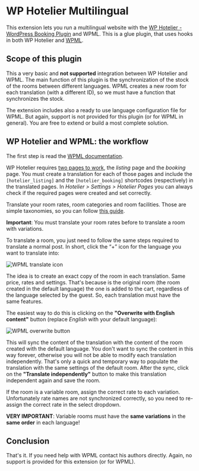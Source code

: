 # WP Hotelier Multilingual

This extension lets you run a multilingual website with the [WP Hotelier - WordPress Booking Plugin](https://wphotelier.com/) and WPML. This is a glue plugin, that uses hooks in both WP Hotelier and [WPML](https://wpml.org/).

## Scope of this plugin

This a very basic and **not supported** integration between WP Hotelier and WPML. The main function of this plugin is the synchronization of the stock of the rooms between different languages. WPML creates a new room for each translation (with a different ID), so we must have a function that synchronizes the stock.

The extension includes also a ready to use language configuration file for WPML. But again, support is not provided for this plugin (or for WPML in general). You are free to extend or build a most complete solution.

## WP Hotelier and WPML: the workflow

The first step is read the [WPML documentation](https://wpml.org/documentation/).

WP Hotelier requires [two pages to work](http://docs.wphotelier.com/settings.html#hotelier-pages), the *listing* page and the *booking* page. You must create a translation for each of those pages and include the `[hotelier_listing]` and the `[hotelier_booking]` shortcodes (respectively) in the translated pages. In *Hotelier > Settings > Hotelier Pages* you can always check if the required pages were created and set correctly.

Translate your room rates, room categories and room facilities. Those are simple taxonomies, so you can follow [this guide](https://wpml.org/documentation/getting-started-guide/translating-post-categories-and-custom-taxonomies/).

**Important**: You must translate your room rates before to translate a room with variations.

To translate a room, you just need to follow the same steps required to translate a normal post. In short, click the “+” icon for the language you want to translate into:

![WPML translate icon](https://d2salfytceyqoe.cloudfront.net/wp-content/uploads/2011/01/wpml-add-translation.png)

The idea is to create an exact copy of the room in each translation. Same price, rates and settings. That's because is the original room (the room created in the default language) the one is added to the cart, regardless of the language selected by the guest. So, each translation must have the same features.

The easiest way to do this is clicking on the **"Overwrite with English content"** button (replace *English* with your default language):

![WPML overwrite button](https://d2salfytceyqoe.cloudfront.net/wp-content/uploads/2011/01/wpml-translating-a-post.png)

This will sync the content of the translation with the content of the room created with the default language. You don't want to sync the content in this way forever, otherwise you will not be able to modify each translation independently. That's only a quick and temporary way to populate the translation with the same settings of the default room. After the sync, click on the **"Translate independently"** button to make this translation independent again and save the room.

If the room is a variable room, assign the correct rate to each variation. Unfortunately rate names are not synchronized correctly, so you need to re-assign the correct rate in the select dropdown.

**VERY IMPORTANT**: Variable rooms must have the **same variations** in the **same order** in each language!

## Conclusion

That's it. If you need help with WPML contact his authors directly. Again, no support is provided for this extension (or for WPML).
